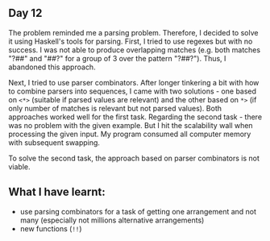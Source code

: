 ## Day 12

The problem reminded me a parsing problem. Therefore, I decided to solve it using Haskell's tools for parsing. First, I tried to use regexes but with no success. I was not able to produce overlapping matches (e.g. both matches "?##" and "##?" for a group of 3 over the pattern "?##?"). Thus, I abandoned this approach.

Next, I tried to use parser combinators. After longer tinkering a bit with how to combine parsers into sequences, I came with two solutions - one based on `<*>` (suitable if parsed values are relevant) and the other based on `*>` (if only number of matches is relevant but not parsed values). Both approaches worked well for the first task. Regarding the second task - there was no problem with the given example. But I hit the scalability wall when processing the given input. My program consumed all computer memory with subsequent swapping.

To solve the second task, the approach based on parser combinators is not viable.

## What I have learnt:

- use parsing combinators for a task of getting one arrangement and not many (especially not millions alternative arrangements)
- new functions (`!!`)
